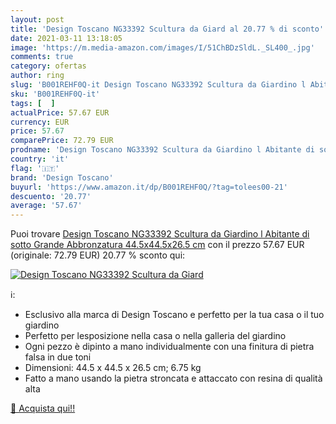 ```yaml
---
layout: post
title: 'Design Toscano NG33392 Scultura da Giard al 20.77 % di sconto'
date: 2021-03-11 13:18:05
image: 'https://m.media-amazon.com/images/I/51ChBDzSldL._SL400_.jpg'
comments: true
category: ofertas
author: ring
slug: 'B001REHF0Q-it Design Toscano NG33392 Scultura da Giardino l Abitante di...'
sku: 'B001REHF0Q-it'
tags: [  ]
actualPrice: 57.67 EUR
currency: EUR
price: 57.67
comparePrice: 72.79 EUR
prodname: 'Design Toscano NG33392 Scultura da Giardino l Abitante di sotto  Grande  Abbronzatura  44.5x44.5x26.5 cm'
country: 'it'
flag: '🇮🇹'
brand: 'Design Toscano'
buyurl: 'https://www.amazon.it/dp/B001REHF0Q/?tag=tolees00-21'
descuento: '20.77'
average: '57.67'
---
```


Puoi trovare [Design Toscano NG33392 Scultura da Giardino l Abitante di sotto  Grande  Abbronzatura  44.5x44.5x26.5 cm](https://www.amazon.it/dp/B001REHF0Q/?tag=tolees00-21) con il prezzo 57.67 EUR (originale: 72.79 EUR) 20.77 % sconto qui:

[![Design Toscano NG33392 Scultura da Giard](https://m.media-amazon.com/images/I/51ChBDzSldL._SL400_.jpg)](https://www.amazon.it/dp/B001REHF0Q/?tag=tolees00-21)

ℹ️:

- Esclusivo alla marca di Design Toscano e perfetto per la tua casa o il tuo giardino
- Perfetto per lesposizione nella casa o nella galleria del giardino
- Ogni pezzo è dipinto a mano individualmente con una finitura di pietra falsa in due toni
- Dimensioni: 44.5 x 44.5 x 26.5 cm; 6.75 kg
- Fatto a mano usando la pietra stroncata e attaccato con resina di qualità alta

[🛒 Acquista qui!!](https://www.amazon.it/dp/B001REHF0Q/?tag=tolees00-21)

